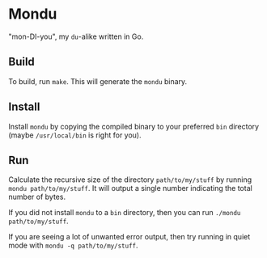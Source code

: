 # Mondu

"mon-DI-you", my `du`-alike written in Go.

## Build

To build, run `make`. This will generate the `mondu` binary.

## Install

Install `mondu` by copying the compiled binary to your preferred `bin` directory (maybe `/usr/local/bin` is right for you).

## Run

Calculate the recursive size of the directory `path/to/my/stuff` by running `mondu path/to/my/stuff`. It will output a single number indicating the total number of bytes.

If you did not install `mondu` to a `bin` directory, then you can run `./mondu path/to/my/stuff`.

If you are seeing a lot of unwanted error output, then try running in quiet mode with `mondu -q path/to/my/stuff`.
